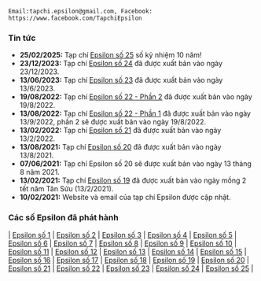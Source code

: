     Email:tapchi.epsilon@gmail.com, Facebook: https://www.facebook.com/TapchiEpsilon

### Tin tức 
* **25/02/2025:** Tạp chí [Epsilon số 25](/archives/Epsilon_vol25_2025February.pdf) số kỷ nhiệm 10 năm! 
* **23/12/2023:** Tạp chí [Epsilon số 24](/archives/Epsilon_vol24_2023December.pdf) đã được xuất bản vào ngày 23/12/2023. 
* **13/06/2023:** Tạp chí [Epsilon số 23](/archives/Epsilon_vol23_2023June.pdf) đã được xuất bản vào ngày 13/6/2023. 
* **19/08/2022:** Tạp chí [Epsilon số 22 - Phần 2](/archives/Epsilon_vol22_2022August.pdf) đã được xuất bản vào ngày 19/8/2022.
* **13/08/2022:** Tạp chí [Epsilon số 22 - Phần 1](/archives/Epsilon_vol22_2022August.pdf) đã được xuất bản vào ngày 13/9/2022, phần 2 sẽ được xuất bản vào ngày 19/8/2022.
* **13/02/2022:** Tạp chí [Epsilon số 21](/archives/Epsilon_vol21_2022February.pdf) đã được xuất bản vào ngày 13/2/2022.
* **13/08/2021:** Tạp chí [Epsilon số 20](/archives/epsilon_vol20_2021August.pdf) đã được xuất bản vào ngày 13/8/2021.
* **07/06/2021:** Tạp chí Epsilon số 20 sẽ được xuất bản vào ngày 13 tháng 8 năm 2021.
* **13/02/2021:** Tạp chí [Epsilon số 19](/archives/epsilon_vol19_2021February.pdf) đã được xuất bản vào ngày mồng 2 tết năm Tân Sửu (13/2/2021).
* **10/02/2021:** Website và email của tạp chí Epsilon được cập nhật.

### Các số Epsilon đã phát hành 
| [Epsilon số 1](/archives/epsilon_vol01_2015February.pdf) 
| [Epsilon số 2](/archives/epsilon_vol02_2015April.pdf)
| [Epsilon số 3](/archives/epsilon_vol03_2015June.pdf)
| [Epsilon số 4](/archives/epsilon_vol04_2015August_beta.pdf)
| [Epsilon số 5](/archives/epsilon_vol05_2015October.pdf)
| [Epsilon số 6](/archives/Epsilon_vol06_2015December.pdf)
| [Epsilon số 7](/archives/epsilon_vol07_2016February.pdf) 
| [Epsilon số 8](/archives/epsilon_vol08_2016April.pdf)
| [Epsilon số 9](/archives/epsilon_vol09_2016June.pdf)
| [Epsilon số 10](/archives/epsilon_vol10_2016August.pdf)
| [Epsilon số 11](/archives/epsilon_vol11_2016October.pdf)
| [Epsilon số 12](/archives/epsilon_vol12_2016December.pdf)
| [Epsilon số 13](/archives/epsilon_vol13_2017February.pdf)
| [Epsilon số 14](/archives/epsilon_vol14_2018December.pdf)
| [Epsilon số 15](/archives/epsilon_vol15_2019June.pdf)
| [Epsilon số 16](/archives/epsilon_vol16_2019December.pdf)
| [Epsilon số 17](/archives/epsilon_vol17_2020April.pdf)
| [Epsilon số 18](/archives/epsilon_vol18_2020August.pdf)
| [Epsilon số 19](/archives/epsilon_vol19_2021February.pdf)
| [Epsilon số 20](/archives/epsilon_vol20_2021August.pdf)
| [Epsilon số 21](/archives/Epsilon_vol21_2022February.pdf)
| [Epsilon số 22](/archives/Epsilon_vol22_2022August.pdf)
| [Epsilon số 23](/archives/Epsilon_vol23_2023June.pdf)
| [Epsilon số 24](/archives/Epsilon_vol24_2023December.pdf) 
| [Epsilon số 25](/archives/Epsilon_vol25_2025February.pdf) |
